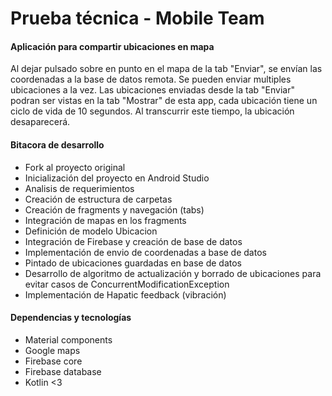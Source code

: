 # Prueba técnica - Mobile Team
#### Aplicación para compartir ubicaciones en mapa 
Al dejar pulsado sobre en punto en el mapa de la tab "Enviar", se envían las coordenadas a la base de datos remota. Se pueden enviar multiples ubicaciones a la vez.
Las ubicaciones enviadas desde la tab "Enviar" podran ser vistas en la tab "Mostrar" de esta app, cada ubicación tiene un ciclo de vida de 10 segundos. Al transcurrir este tiempo, la ubicación desaparecerá.

#### Bitacora de desarrollo

  - Fork al proyecto original
  - Inicialización del proyecto en Android Studio
  - Analisis de requerimientos
  - Creación de estructura de carpetas
  - Creación de fragments y navegación (tabs)
  - Integración de mapas en los fragments
  - Definición de modelo Ubicacion
  - Integración de Firebase y creación de base de datos
  - Implementación de envio de coordenadas a base de datos
  - Pintado de ubicaciones guardadas en base de datos
  - Desarrollo de algoritmo de actualización y borrado de ubicaciones para evitar casos de ConcurrentModificationException
  - Implementación de Hapatic feedback (vibración)
  
#### Dependencias y tecnologías

  - Material components
  - Google maps
  - Firebase core
  - Firebase database
  - Kotlin <3
